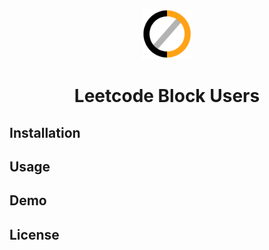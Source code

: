 <p align="center">
    <img src="src/images/icon.png" width="80"/>
</p>

<div style="text-align: center;" markdown="1">

# Leetcode Block Users

</div>

## Installation

## Usage

## Demo

## License